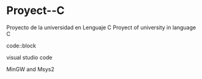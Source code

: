 # Proyect--C
Proyecto de la universidad  en Lenguaje C
Proyect of university in language C

code::block 

visual studio code

MinGW  and Msys2
